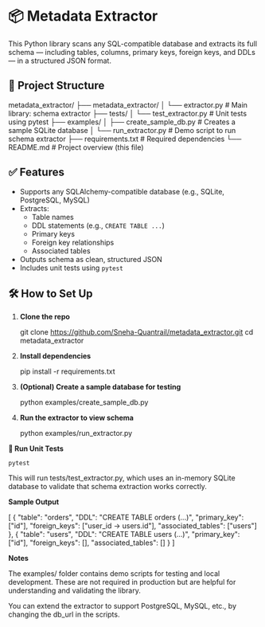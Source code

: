 # 📦 Metadata Extractor

This Python library scans any SQL-compatible database and extracts its full schema — including tables, columns, primary keys, foreign keys, and DDLs — in a structured JSON format.


## 📁 Project Structure

metadata_extractor/
├── metadata_extractor/
│ └── extractor.py # Main library: schema extractor
├── tests/
│ └── test_extractor.py # Unit tests using pytest
├── examples/
│ ├── create_sample_db.py # Creates a sample SQLite database
│ └── run_extractor.py # Demo script to run schema extractor
├── requirements.txt # Required dependencies
└── README.md # Project overview (this file)


## ✅ Features

- Supports any SQLAlchemy-compatible database (e.g., SQLite, PostgreSQL, MySQL)
- Extracts:
  - Table names
  - DDL statements (e.g., `CREATE TABLE ...`)
  - Primary keys
  - Foreign key relationships
  - Associated tables
- Outputs schema as clean, structured JSON
- Includes unit tests using `pytest`


## 🛠️ How to Set Up

1. **Clone the repo**

    git clone https://github.com/Sneha-Quantrail/metadata_extractor.git
    cd metadata_extractor

2. **Install dependencies**

    pip install -r requirements.txt

3. **(Optional) Create a sample database for testing**

    python examples/create_sample_db.py

4. **Run the extractor to view schema**

    python examples/run_extractor.py


**🧪 Run Unit Tests**

    pytest

This will run tests/test_extractor.py, which uses an in-memory SQLite database to validate that schema extraction works correctly.

**Sample Output**

[
  {
    "table": "orders",
    "DDL": "CREATE TABLE orders (...)",
    "primary_key": ["id"],
    "foreign_keys": ["user_id -> users.id"],
    "associated_tables": ["users"]
  },
  {
    "table": "users",
    "DDL": "CREATE TABLE users (...)",
    "primary_key": ["id"],
    "foreign_keys": [],
    "associated_tables": []
  }
]


**Notes**

The examples/ folder contains demo scripts for testing and local development. These are not required in production but are helpful for understanding and validating the library.

You can extend the extractor to support PostgreSQL, MySQL, etc., by changing the db_url in the scripts.
